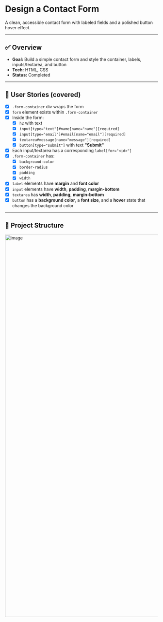 # Design a Contact Form

A clean, accessible contact form with labeled fields and a polished button hover effect.

---

## ✅ Overview
- **Goal:** Build a simple contact form and style the container, labels, inputs/textarea, and button
- **Tech:** HTML, CSS
- **Status:** Completed

---

## 🎯 User Stories (covered)
- [x] `.form-container` div wraps the form
- [x] `form` element exists within `.form-container`
- [x] Inside the form:
  - [x] `h2` with text
  - [x] `input[type="text"]#name[name="name"][required]`
  - [x] `input[type="email"]#email[name="email"][required]`
  - [x] `textarea#message[name="message"][required]`
  - [x] `button[type="submit"]` with text **"Submit"**
- [x] Each input/textarea has a corresponding `label[for="<id>"]`
- [x] `.form-container` has:
  - [x] `background-color`
  - [x] `border-radius`
  - [x] `padding`
  - [x] `width`
- [x] `label` elements have **margin** and **font color**
- [x] `input` elements have **width**, **padding**, **margin-bottom**
- [x] `textarea` has **width**, **padding**, **margin-bottom**
- [x] `button` has a **background color**, a **font size**, and a **hover** state that changes the background color

---

## 📂 Project Structure

<img width="1921" height="1255" alt="image" src="https://github.com/user-attachments/assets/cb96461c-f32c-4db3-8fa7-2d7209d8e872" />
